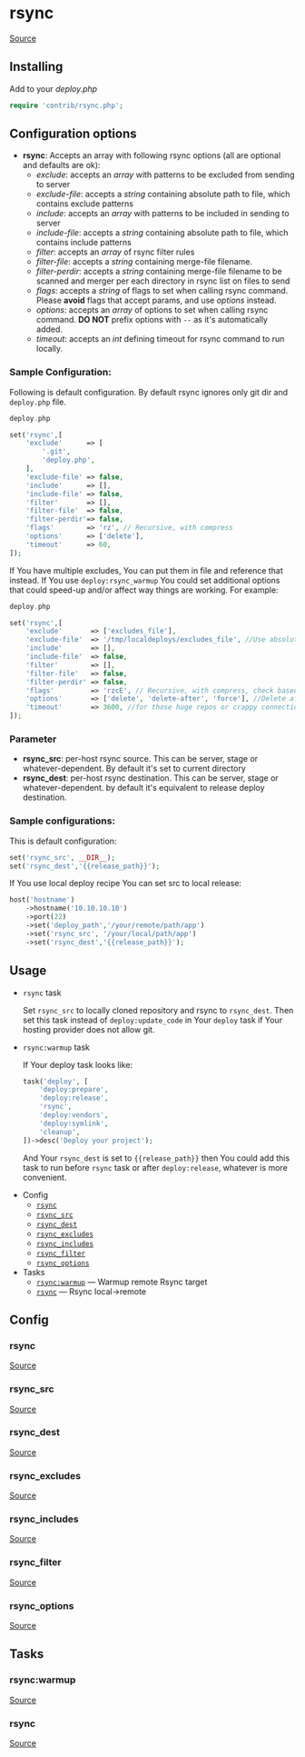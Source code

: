 <!-- DO NOT EDIT THIS FILE! -->
<!-- Instead edit contrib/rsync.php -->
<!-- Then run bin/docgen -->

# rsync

[Source](/contrib/rsync.php)


## Installing

Add to your _deploy.php_

```php
require 'contrib/rsync.php';
```

## Configuration options

- **rsync**: Accepts an array with following rsync options (all are optional and defaults are ok):
    - *exclude*: accepts an *array* with patterns to be excluded from sending to server
    - *exclude-file*: accepts a *string* containing absolute path to file, which contains exclude patterns
    - *include*: accepts an *array* with patterns to be included in sending to server
    - *include-file*: accepts a *string* containing absolute path to file, which contains include patterns
    - *filter*: accepts an *array* of rsync filter rules
    - *filter-file*: accepts a *string* containing merge-file filename.
    - *filter-perdir*: accepts a *string* containing merge-file filename to be scanned and merger per each directory in rsync list on files to send
    - *flags*: accepts a *string* of flags to set when calling rsync command. Please **avoid** flags that accept params, and use *options* instead.
    - *options*: accepts an *array* of options to set when calling rsync command. **DO NOT** prefix options with `--` as it's automatically added.
    - *timeout*: accepts an *int* defining timeout for rsync command to run locally.

### Sample Configuration:

Following is default configuration. By default rsync ignores only git dir and `deploy.php` file.

```php
deploy.php

set('rsync',[
    'exclude'      => [
        '.git',
        'deploy.php',
    ],
    'exclude-file' => false,
    'include'      => [],
    'include-file' => false,
    'filter'       => [],
    'filter-file'  => false,
    'filter-perdir'=> false,
    'flags'        => 'rz', // Recursive, with compress
    'options'      => ['delete'],
    'timeout'      => 60,
]);
```

If You have multiple excludes, You can put them in file and reference that instead. If You use `deploy:rsync_warmup` You could set additional options that could speed-up and/or affect way things are working. For example:

```php
deploy.php

set('rsync',[
    'exclude'       => ['excludes_file'],
    'exclude-file'  => '/tmp/localdeploys/excludes_file', //Use absolute path to avoid possible rsync problems
    'include'       => [],
    'include-file'  => false,
    'filter'        => [],
    'filter-file'   => false,
    'filter-perdir' => false,
    'flags'         => 'rzcE', // Recursive, with compress, check based on checksum rather than time/size, preserve Executable flag
    'options'       => ['delete', 'delete-after', 'force'], //Delete after successful transfer, delete even if deleted dir is not empty
    'timeout'       => 3600, //for those huge repos or crappy connection
]);
```


### Parameter

- **rsync_src**: per-host rsync source. This can be server, stage or whatever-dependent. By default it's set to current directory
- **rsync_dest**: per-host rsync destination. This can be server, stage or whatever-dependent. by default it's equivalent to release deploy destination.

### Sample configurations:

This is default configuration:

```php
set('rsync_src', __DIR__);
set('rsync_dest','{{release_path}}');
```

If You use local deploy recipe You can set src to local release:

```php
host('hostname')
    ->hostname('10.10.10.10')
    ->port(22)
    ->set('deploy_path','/your/remote/path/app')
    ->set('rsync_src', '/your/local/path/app')
    ->set('rsync_dest','{{release_path}}');
```

## Usage

- `rsync` task

    Set `rsync_src` to locally cloned repository and rsync to `rsync_dest`. Then set this task instead of `deploy:update_code` in Your `deploy` task if Your hosting provider does not allow git.

- `rsync:warmup` task

    If Your deploy task looks like:

    ```php
    task('deploy', [
        'deploy:prepare',
        'deploy:release',
        'rsync',
        'deploy:vendors',
        'deploy:symlink',
        'cleanup',
    ])->desc('Deploy your project');
    ```

    And Your `rsync_dest` is set to `{{release_path}}` then You could add this task to run before `rsync` task or after `deploy:release`, whatever is more convenient.



* Config
  * [`rsync`](#rsync)
  * [`rsync_src`](#rsync_src)
  * [`rsync_dest`](#rsync_dest)
  * [`rsync_excludes`](#rsync_excludes)
  * [`rsync_includes`](#rsync_includes)
  * [`rsync_filter`](#rsync_filter)
  * [`rsync_options`](#rsync_options)
* Tasks
  * [`rsync:warmup`](#rsyncwarmup) — Warmup remote Rsync target
  * [`rsync`](#rsync) — Rsync local->remote

## Config
### rsync
[Source](/contrib/rsync.php#L122)



### rsync_src
[Source](/contrib/rsync.php#L138)



### rsync_dest
[Source](/contrib/rsync.php#L139)



### rsync_excludes
[Source](/contrib/rsync.php#L141)



### rsync_includes
[Source](/contrib/rsync.php#L156)



### rsync_filter
[Source](/contrib/rsync.php#L171)



### rsync_options
[Source](/contrib/rsync.php#L189)




## Tasks
### rsync:warmup
[Source](/contrib/rsync.php#L201)



### rsync
[Source](/contrib/rsync.php#L216)



